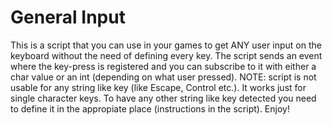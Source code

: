# General Input
This is a script that you can use in your games to get ANY user input on the keyboard without the need of defining every key. The script sends an event where the key-press is registered and you can subscribe to it with either a char value or an int (depending on what user pressed). 
NOTE: script is not usable for any string like key (like Escape, Control etc.). It works just for single character keys. To have any other string like key detected you need to define it in the appropiate place (instructions in the script). 
Enjoy!
